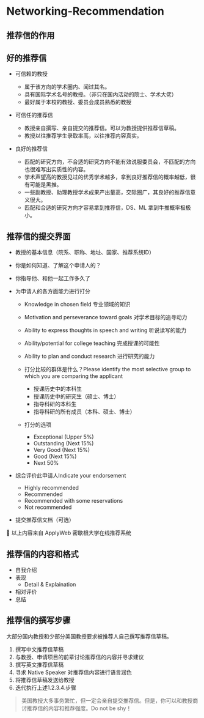 # Networking-Recommendation

## 推荐信的作用 ##

## 好的推荐信 ##

- 可信赖的教授
  - 属于该方向的学术圈内、闻过其名。
  - 具有国际学术名号的教授。（非只在国内活动的院士、学术大佬）
  - 最好属于本校的教授、委员会成员熟悉的教授

- 可信任的推荐信
  - 教授亲自撰写、亲自提交的推荐信。可以为教授提供推荐信草稿。
  - 教授以往推荐学生录取率高，以往推荐内容真实。

- 良好的推荐信
  - 匹配的研究方向，不合适的研究方向不能有效说服委员会，不匹配的方向也很难写出实质性的内容。
  - 学术声望高的教授见过的优秀学术越多，拿到良好推荐信的概率越低，很有可能是黑推。
  - 一些副教授、助理教授学术成果产出量高，交际圈广，其良好的推荐信意义很大。
  - 匹配和合适的研究方向才容易拿到推荐信，DS、ML 拿到牛推概率极极小。


## 推荐信的提交界面 ##
- 教授的基本信息（院系、职称、地址、国家、推荐系统ID）
- 你是如何知道、了解这个申请人的？ 
- 你指导他、和他一起工作多久了
- 为申请人的各方面能力进行打分
   - Knowledge in chosen field 专业领域的知识
   - Motivation and perseverance toward goals 对学术目标的追寻动力
   - Ability to express thoughts in speech and writing 听说读写的能力
   - Ability/potential for college teaching 完成授课的可能性
   - Ability to plan and conduct research 进行研究的能力

   - 打分比较的群体是什么？Please identify the most selective group to which you are comparing the applicant
     - 授课历史中的本科生
     - 授课历史中的研究生（硕士、博士）
     - 指导科研的本科生
     - 指导科研的所有成员（本科、硕士、博士）
   - 打分的选项
     - Exceptional (Upper 5%)
     - Outstanding (Next 15%)
     - Very Good (Next 15%)
     - Good (Next 15%)
     - Next 50%
     
 -  综合评价此申请人Indicate your endorsement
    - Highly recommended
    - Recommended
    - Recommended with some reservations
    - Not recommended
 - 提交推荐信文档（可选）  
 
:100: 以上内容来自 ApplyWeb 密歇根大学在线推荐系统

## 推荐信的内容和格式 ##

- 自我介绍
- 表现
  - Detail & Explaination
- 相对评价
- 总结

## 推荐信的撰写步骤 ##
大部分国内教授和少部分美国教授要求被推荐人自己撰写推荐信草稿。

1. 撰写中文推荐信草稿
2. 与教授、申请项目的前辈讨论推荐信的内容并寻求建议
3. 撰写英文推荐信草稿
4. 寻求 Native Speaker 对推荐信内容进行语言润色
5. 将推荐信草稿发送给教授
6. 迭代执行上述1.2.3.4.步骤

> 美国教授大多事务繁忙，但一定会亲自提交推荐信。但是，你可以和教授商讨推荐信的内容和推荐强度。Do not be shy！
